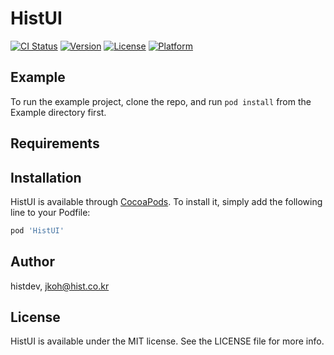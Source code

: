 # HistUI

[![CI Status](https://img.shields.io/travis/histdev/HistUI.svg?style=flat)](https://travis-ci.org/histdev/HistUI)
[![Version](https://img.shields.io/cocoapods/v/HistUI.svg?style=flat)](https://cocoapods.org/pods/HistUI)
[![License](https://img.shields.io/cocoapods/l/HistUI.svg?style=flat)](https://cocoapods.org/pods/HistUI)
[![Platform](https://img.shields.io/cocoapods/p/HistUI.svg?style=flat)](https://cocoapods.org/pods/HistUI)

## Example

To run the example project, clone the repo, and run `pod install` from the Example directory first.

## Requirements

## Installation

HistUI is available through [CocoaPods](https://cocoapods.org). To install
it, simply add the following line to your Podfile:

```ruby
pod 'HistUI'
```

## Author

histdev, jkoh@hist.co.kr

## License

HistUI is available under the MIT license. See the LICENSE file for more info.
